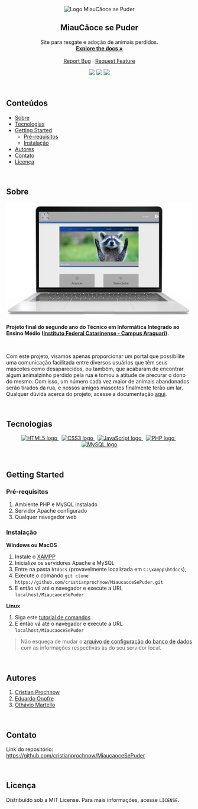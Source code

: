 <p align="center">
    <img 
         height="200" 
         src="https://user-images.githubusercontent.com/48127848/69908506-b7ba1000-13c9-11ea-8627-6bfc721394fa.png" 
         alt="Logo MiauCãoce se Puder" 
         title="Logo MiauCãoce se Puder"
</p>

<br />

<h2 align="center">MiauCãoce se Puder</h2>

  <p align="center">
    Site para resgate e adoção de animais perdidos.
    <br />
    <a href="./documentation/MiauCãoce se Puder.pdf"><strong>Explore the docs »</strong></a>
    <br />
    <br />
    <a href="https://github.com/cristianprochnow/MiaucaoceSePuder/issues">Report Bug</a>
    ·
    <a href="https://github.com/cristianprochnow/MiaucaoceSePuder/issues">Request Feature</a>
  </p>

  <p align="center">
	<img src="https://img.shields.io/github/license/cristianprochnow/MiaucaoceSePuder" />
	<img src="https://img.shields.io/github/languages/code-size/cristianprochnow/MiaucaoceSePuder" />
	<img src="https://img.shields.io/github/repo-size/cristianprochnow/MiaucaoceSePuder" />
  </p>

<br />

<h2 id="conteúdos">Conteúdos</h2>

* [Sobre](#sobre)
* [Tecnologias](#tecnologias)
* [Getting Started](#getting-started)
	* [Pré-requisitos](#pre-requisitos)
	* [Instalação](#instalacao)
* [Autores](#autores)
* [Contato](#contato)
* [Licença](#licenca)

<br />

<h2 id="sobre">Sobre</h2>

<p align="center"><img src="./template/notebook-home-screen.png" /></p>

<strong>Projeto final do segundo ano do Técnico em Informática Integrado ao Ensino Médio (<a href="http://araquari.ifc.edu.br/">Instituto Federal Catarinense - Campus Araquari</a>).</strong>

<br />

Com este projeto, visamos apenas proporcionar um portal que possibilite uma comunicação facilitada entre diversos usuários que têm seus mascotes como desaparecidos, ou também, que acabaram de encontrar algum animalzinho perdido pela rua e tomou a atitude de precurar o dono do mesmo. Com isso, um número cada vez maior de animais abandonados serão tirados da rua, e nossos amigos mascotes finalmente terão um lar. Qualquer dúvida acerca do projeto, acesse a documentação <a href="./documentation/MiauCãoce se Puder.pdf">aqui</a>.

<br />

<h2 id="tecnologias">Tecnologias</h2>

<p align="center">
	<a href="https://www.w3schools.com/html/">
		<img 
			src="https://icons-for-free.com/iconfiles/png/512/award+badge+html+html5+reward+trophy+icon-1320184828635374270.png"
			alt="HTML5 logo" 
			title="HTML5" 
			width="30" height="30" 
		/>
	</a>
	&nbsp;
	<a href="https://www.w3schools.com/css/">
		<img 
			src="https://cdn1.iconfinder.com/data/icons/logotypes/32/badge-css-3-512.png" 
			alt="CSS3 logo" 
			title="CSS3" 
			width="30" height="30" 
		/>
	</a>
	&nbsp;
	<a href="https://www.w3schools.com/js/default.asp">
		<img 
			src="https://cdn.iconscout.com/icon/free/png-256/javascript-24-1174950.png" 
			alt="JavaScript logo"
			title="JavaScript" 
			width="30" height="30" 
		/>
	</a>
	&nbsp;
	<a href="https://www.php.net/docs.php">
		<img 
			src="http://pngimg.com/uploads/php/php_PNG27.png" 
			alt="PHP logo" 
			title="PHP" 
			width="40" height="40" 
		/>
	</a>
	&nbsp;
	<a href="https://dev.mysql.com/doc/">
		<img 
			src="https://d2.alternativeto.net/dist/icons/mysql-community-edition_155326.png?width=128&height=128&mode=crop&upscale=false" 
			alt="MySQL logo" 
			title="MySQL" 
			width="40" height="40" 
		/>
	</a>
</p>

<br />

<h2 id="getting-started">Getting Started</h2>

<h3 id="pre-requisitos">Pré-requisitos</h3>

1. Ambiente PHP e MySQL instalado
2. Servidor Apache configurado
3. Qualquer navegador web

<h3 id="instalacao">Instalação</h3>

**Windows ou MacOS**

1. Instale o [XAMPP](https://www.apachefriends.org/)
2. Inicialize os servidores Apache e MySQL
3. Entre na pasta `htdocs` (provavelmente localizada em `C:\xampp\htdocs`), 
4. Execute o comando `git clone https://github.com/cristianprochnow/MiaucaoceSePuder.git`
5. E então vá até o navegador e execute a URL `localhost/MiaucaoceSePuder`

**Linux**

1. Siga este [tutorial de comandos](https://gist.github.com/cristianprochnow/c58d6d85855f69fb3bbb7112aace89b3)
2. E então vá até o navegador e execute a URL `localhost/MiaucaoceSePuder`

> Não esqueça de mudar o [arquivo de configuração do banco de dados](./settings/config.php) com as informações respectivas às do seu servidor local.

<br />

<h2 id="autores">Autores</h2>

1. <a href="https://github.com/AlemaoProchnow">Cristian Prochnow</a>
2. <a href="https://github.com/UnbreakableEdu">Eduardo Onofre</a>
3. <a href="https://github.com/OthavioMartell">Othávio Martello</a>

<br />

<h2 id="contato">Contato</h2>

Link do repositório: https://github.com/cristianprochnow/MiaucaoceSePuder

<br />

<h2 id="licenca">Licença</h2>

Distribuído sob a MIT License. Para mais informações, acesse `LICENSE`.
